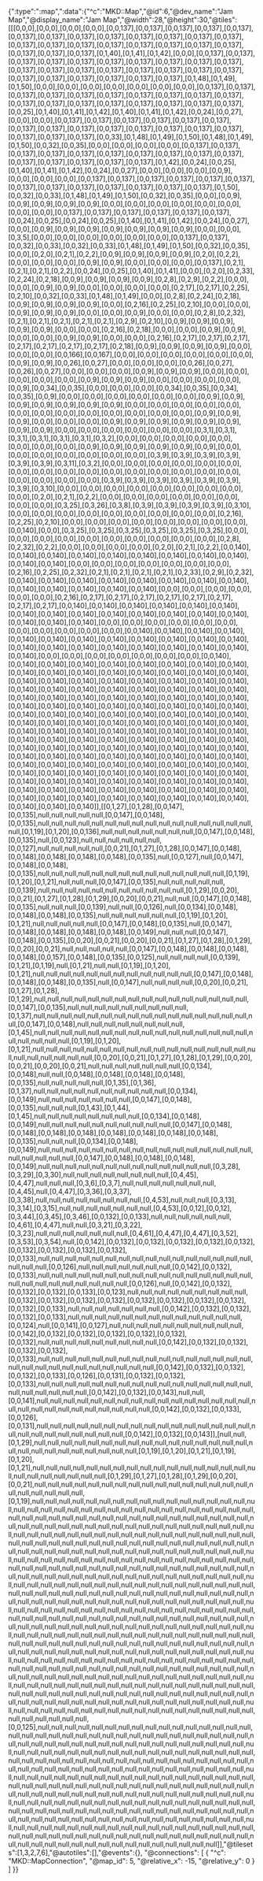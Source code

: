 {":type":":map",":data":{"^c":"MKD::Map","@id":6,"@dev_name":"Jam Map","@display_name":"Jam Map","@width":28,"@height":30,"@tiles":[[[0,0,0],[0,0,0],[0,0,0],[0,0,0],[0,0,137],[0,0,137],[0,0,137],[0,0,137],[0,0,137],[0,0,137],[0,0,137],[0,0,137],[0,0,137],[0,0,137],[0,0,137],[0,0,137],[0,0,137],[0,0,137],[0,0,137],[0,0,137],[0,0,137],[0,0,137],[0,0,137],[0,0,137],[0,0,137],[0,0,137],[0,0,137],[0,0,137],[0,1,40],[0,1,41],[0,1,42],[0,0,0],[0,0,137],[0,0,137],[0,0,137],[0,0,137],[0,0,137],[0,0,137],[0,0,137],[0,0,137],[0,0,137],[0,0,137],[0,0,137],[0,0,137],[0,0,137],[0,0,137],[0,0,137],[0,0,137],[0,0,137],[0,0,137],[0,0,137],[0,0,137],[0,0,137],[0,0,137],[0,0,137],[0,0,137],[0,1,48],[0,1,49],[0,1,50],[0,0,0],[0,0,0],[0,0,0],[0,0,0],[0,0,0],[0,0,0],[0,0,0],[0,0,137],[0,0,137],[0,0,137],[0,0,137],[0,0,137],[0,0,137],[0,0,137],[0,0,137],[0,0,137],[0,0,137],[0,0,137],[0,0,137],[0,0,137],[0,0,137],[0,0,137],[0,0,137],[0,0,137],[0,0,137],[0,0,25],[0,1,40],[0,1,41],[0,1,42],[0,1,40],[0,1,41],[0,1,42],[0,0,24],[0,0,27],[0,0,0],[0,0,0],[0,0,137],[0,0,137],[0,0,137],[0,0,137],[0,0,137],[0,0,137],[0,0,137],[0,0,137],[0,0,137],[0,0,137],[0,0,137],[0,0,137],[0,0,137],[0,0,137],[0,0,137],[0,0,137],[0,0,137],[0,0,33],[0,1,48],[0,1,49],[0,1,50],[0,1,48],[0,1,49],[0,1,50],[0,0,32],[0,0,35],[0,0,0],[0,0,0],[0,0,0],[0,0,0],[0,0,137],[0,0,137],[0,0,137],[0,0,137],[0,0,137],[0,0,137],[0,0,137],[0,0,137],[0,0,137],[0,0,137],[0,0,137],[0,0,137],[0,0,137],[0,0,137],[0,0,137],[0,1,42],[0,0,24],[0,0,25],[0,1,40],[0,1,41],[0,1,42],[0,0,24],[0,0,27],[0,0,0],[0,0,0],[0,0,0],[0,0,9],[0,0,0],[0,0,0],[0,0,0],[0,0,137],[0,0,137],[0,0,137],[0,0,137],[0,0,137],[0,0,137],[0,0,137],[0,0,137],[0,0,137],[0,0,137],[0,0,137],[0,0,137],[0,0,137],[0,1,50],[0,0,32],[0,0,33],[0,1,48],[0,1,49],[0,1,50],[0,0,32],[0,0,35],[0,0,0],[0,0,9],[0,0,9],[0,0,9],[0,0,9],[0,0,9],[0,0,0],[0,0,0],[0,0,0],[0,0,0],[0,0,0],[0,0,0],[0,0,0],[0,0,0],[0,0,137],[0,0,137],[0,0,137],[0,0,137],[0,0,137],[0,0,137],[0,0,24],[0,0,25],[0,0,24],[0,0,25],[0,1,40],[0,1,41],[0,1,42],[0,0,24],[0,0,27],[0,0,0],[0,0,9],[0,0,9],[0,0,9],[0,0,9],[0,0,9],[0,0,9],[0,0,9],[0,0,0],[0,0,0],[0,3,5],[0,0,0],[0,0,0],[0,0,0],[0,0,0],[0,0,0],[0,0,0],[0,0,137],[0,0,137],[0,0,32],[0,0,33],[0,0,32],[0,0,33],[0,1,48],[0,1,49],[0,1,50],[0,0,32],[0,0,35],[0,0,0],[0,2,0],[0,2,1],[0,2,2],[0,0,9],[0,0,9],[0,0,9],[0,0,9],[0,2,0],[0,2,2],[0,0,0],[0,0,0],[0,0,0],[0,0,9],[0,0,9],[0,0,0],[0,0,0],[0,0,0],[0,0,137],[0,2,1],[0,2,1],[0,2,1],[0,2,2],[0,0,24],[0,0,25],[0,1,40],[0,1,41],[0,0,0],[0,2,0],[0,2,33],[0,2,24],[0,2,18],[0,0,9],[0,0,9],[0,0,9],[0,0,9],[0,2,8],[0,2,9],[0,2,2],[0,0,0],[0,0,0],[0,0,9],[0,0,9],[0,0,0],[0,0,0],[0,0,0],[0,0,0],[0,2,17],[0,2,17],[0,2,25],[0,2,10],[0,0,32],[0,0,33],[0,1,48],[0,1,49],[0,0,0],[0,2,8],[0,2,24],[0,2,18],[0,0,9],[0,0,9],[0,0,9],[0,0,9],[0,0,0],[0,2,16],[0,2,25],[0,2,10],[0,0,0],[0,0,0],[0,0,9],[0,0,9],[0,0,9],[0,0,0],[0,0,0],[0,0,9],[0,0,0],[0,0,0],[0,2,8],[0,2,32],[0,2,1],[0,2,1],[0,2,1],[0,2,1],[0,2,1],[0,2,9],[0,2,10],[0,0,9],[0,0,9],[0,0,9],[0,0,9],[0,0,9],[0,0,0],[0,0,0],[0,2,16],[0,2,18],[0,0,0],[0,0,0],[0,0,9],[0,0,9],[0,0,0],[0,0,0],[0,0,9],[0,0,9],[0,0,0],[0,0,0],[0,2,16],[0,2,17],[0,2,17],[0,2,17],[0,2,17],[0,2,17],[0,2,17],[0,2,17],[0,2,18],[0,0,9],[0,0,9],[0,0,9],[0,0,9],[0,0,0],[0,0,0],[0,0,0],[0,0,166],[0,0,167],[0,0,0],[0,0,0],[0,0,0],[0,0,0],[0,0,0],[0,0,0],[0,0,9],[0,0,9],[0,0,26],[0,0,27],[0,0,0],[0,0,0],[0,0,0],[0,0,26],[0,0,27],[0,0,26],[0,0,27],[0,0,0],[0,0,0],[0,0,0],[0,0,9],[0,0,9],[0,0,9],[0,0,0],[0,0,0],[0,0,0],[0,0,0],[0,0,0],[0,0,9],[0,0,9],[0,0,9],[0,0,0],[0,0,0],[0,0,0],[0,0,0],[0,0,9],[0,0,34],[0,0,35],[0,0,0],[0,0,0],[0,0,0],[0,0,34],[0,0,35],[0,0,34],[0,0,35],[0,0,9],[0,0,0],[0,0,0],[0,0,0],[0,0,0],[0,0,0],[0,0,0],[0,0,9],[0,0,9],[0,0,9],[0,0,9],[0,0,9],[0,0,9],[0,0,9],[0,0,0],[0,0,0],[0,0,0],[0,0,0],[0,0,0],[0,0,0],[0,0,0],[0,0,0],[0,0,0],[0,0,0],[0,0,0],[0,0,0],[0,0,0],[0,0,9],[0,0,9],[0,0,9],[0,0,0],[0,0,0],[0,0,0],[0,0,9],[0,0,9],[0,0,9],[0,0,9],[0,0,9],[0,0,9],[0,0,9],[0,0,9],[0,0,0],[0,0,0],[0,0,0],[0,0,0],[0,0,0],[0,0,0],[0,3,1],[0,3,1],[0,3,1],[0,3,1],[0,3,1],[0,3,1],[0,3,2],[0,0,0],[0,0,0],[0,0,0],[0,0,0],[0,0,0],[0,0,0],[0,0,0],[0,0,0],[0,0,9],[0,0,9],[0,0,9],[0,0,9],[0,0,9],[0,0,9],[0,0,0],[0,0,0],[0,0,0],[0,0,0],[0,0,0],[0,0,0],[0,0,0],[0,3,9],[0,3,9],[0,3,9],[0,3,9],[0,3,9],[0,3,9],[0,3,11],[0,3,2],[0,0,0],[0,0,0],[0,0,0],[0,0,0],[0,0,0],[0,0,0],[0,0,0],[0,0,0],[0,0,0],[0,0,0],[0,0,0],[0,0,0],[0,0,0],[0,0,0],[0,0,0],[0,0,0],[0,0,0],[0,0,0],[0,0,0],[0,0,0],[0,3,9],[0,3,9],[0,3,9],[0,3,9],[0,3,9],[0,3,9],[0,3,9],[0,3,10],[0,0,0],[0,0,0],[0,0,0],[0,0,0],[0,0,0],[0,0,0],[0,0,0],[0,0,0],[0,0,0],[0,2,0],[0,2,1],[0,2,2],[0,0,0],[0,0,0],[0,0,0],[0,0,0],[0,0,0],[0,0,0],[0,0,0],[0,0,0],[0,3,25],[0,3,26],[0,3,8],[0,3,9],[0,3,9],[0,3,9],[0,3,9],[0,3,10],[0,0,0],[0,0,0],[0,0,0],[0,0,0],[0,0,0],[0,0,0],[0,0,0],[0,0,0],[0,0,0],[0,2,16],[0,2,25],[0,2,10],[0,0,0],[0,0,0],[0,0,0],[0,0,0],[0,0,0],[0,0,0],[0,0,0],[0,0,0],[0,0,140],[0,0,0],[0,3,25],[0,3,25],[0,3,25],[0,3,25],[0,3,25],[0,3,25],[0,0,0],[0,0,0],[0,0,0],[0,0,0],[0,0,0],[0,0,0],[0,0,0],[0,0,0],[0,0,0],[0,0,0],[0,2,8],[0,2,32],[0,2,2],[0,0,0],[0,0,0],[0,0,0],[0,0,0],[0,2,0],[0,2,1],[0,2,2],[0,0,140],[0,0,140],[0,0,140],[0,0,140],[0,0,140],[0,0,140],[0,0,140],[0,0,140],[0,0,140],[0,0,140],[0,0,140],[0,0,0],[0,0,0],[0,0,0],[0,0,0],[0,0,0],[0,0,0],[0,0,0],[0,2,16],[0,2,25],[0,2,32],[0,2,1],[0,2,1],[0,2,1],[0,2,1],[0,2,33],[0,2,9],[0,2,32],[0,0,140],[0,0,140],[0,0,140],[0,0,140],[0,0,140],[0,0,140],[0,0,140],[0,0,140],[0,0,140],[0,0,140],[0,0,140],[0,0,140],[0,0,140],[0,0,0],[0,0,0],[0,0,0],[0,0,0],[0,0,0],[0,0,0],[0,2,16],[0,2,17],[0,2,17],[0,2,17],[0,2,17],[0,2,17],[0,2,17],[0,2,17],[0,2,17],[0,0,140],[0,0,140],[0,0,140],[0,0,140],[0,0,140],[0,0,140],[0,0,140],[0,0,140],[0,0,140],[0,0,140],[0,0,140],[0,0,140],[0,0,140],[0,0,140],[0,0,140],[0,0,140],[0,0,140],[0,0,0],[0,0,0],[0,0,0],[0,0,0],[0,0,0],[0,0,0],[0,0,0],[0,0,0],[0,0,0],[0,0,0],[0,0,0],[0,0,140],[0,0,140],[0,0,140],[0,0,140],[0,0,140],[0,0,140],[0,0,140],[0,0,140],[0,0,140],[0,0,140],[0,0,140],[0,0,140],[0,0,140],[0,0,140],[0,0,140],[0,0,140],[0,0,140],[0,0,140],[0,0,140],[0,0,140],[0,0,140],[0,0,0],[0,0,0],[0,0,0],[0,0,0],[0,0,0],[0,0,0],[0,0,0],[0,0,140],[0,0,140],[0,0,140],[0,0,140],[0,0,140],[0,0,140],[0,0,140],[0,0,140],[0,0,140],[0,0,140],[0,0,140],[0,0,140],[0,0,140],[0,0,140],[0,0,140],[0,0,140],[0,0,140],[0,0,140],[0,0,140],[0,0,140],[0,0,140],[0,0,140],[0,0,140],[0,0,140],[0,0,140],[0,0,140],[0,0,140],[0,0,140],[0,0,140],[0,0,140],[0,0,140],[0,0,140],[0,0,140],[0,0,140],[0,0,140],[0,0,140],[0,0,140],[0,0,140],[0,0,140],[0,0,140],[0,0,140],[0,0,140],[0,0,140],[0,0,140],[0,0,140],[0,0,140],[0,0,140],[0,0,140],[0,0,140],[0,0,140],[0,0,140],[0,0,140],[0,0,140],[0,0,140],[0,0,140],[0,0,140],[0,0,140],[0,0,140],[0,0,140],[0,0,140],[0,0,140],[0,0,140],[0,0,140],[0,0,140],[0,0,140],[0,0,140],[0,0,140],[0,0,140],[0,0,140],[0,0,140],[0,0,140],[0,0,140],[0,0,140],[0,0,140],[0,0,140],[0,0,140],[0,0,140],[0,0,140],[0,0,140],[0,0,140],[0,0,140],[0,0,140],[0,0,140],[0,0,140],[0,0,140],[0,0,140],[0,0,140],[0,0,140],[0,0,140],[0,0,140],[0,0,140],[0,0,140],[0,0,140],[0,0,140],[0,0,140],[0,0,140],[0,0,140],[0,0,140],[0,0,140],[0,0,140],[0,0,140],[0,0,140],[0,0,140],[0,0,140],[0,0,140],[0,0,140],[0,0,140],[0,0,140],[0,0,140],[0,0,140],[0,0,140],[0,0,140],[0,0,140],[0,0,140],[0,0,140],[0,0,140],[0,0,140],[0,0,140],[0,0,140],[0,0,140],[0,0,140],[0,0,140],[0,0,140],[0,0,140],[0,0,140],[0,0,140],[0,0,140],[0,0,140],[0,0,140],[0,0,140],[0,0,140],[0,0,140],[0,0,140],[0,0,140],[0,0,140],[0,0,140],[0,0,140],[0,0,140],[0,0,140],[0,0,140]],[[0,1,27],[0,1,28],[0,0,147],[0,0,135],null,null,null,null,null,[0,0,147],[0,0,148],[0,0,135],null,null,null,null,null,null,null,null,null,null,null,null,null,null,null,null,null,[0,1,19],[0,1,20],[0,0,136],null,null,null,null,null,null,null,[0,0,147],[0,0,148],[0,0,135],null,[0,0,123],null,null,null,null,null,null,[0,0,127],null,null,null,null,null,[0,0,21],[0,1,27],[0,1,28],[0,0,147],[0,0,148],[0,0,148],[0,0,148],[0,0,148],[0,0,148],[0,0,135],null,[0,0,127],null,[0,0,147],[0,0,148],[0,0,148],[0,0,135],null,null,null,null,null,null,null,null,null,null,null,null,null,null,[0,1,19],[0,1,20],[0,1,21],null,null,null,[0,0,147],[0,0,135],null,null,null,null,null,[0,0,139],null,null,null,null,null,null,null,null,null,null,null,[0,1,29],[0,0,20],[0,0,21],[0,1,27],[0,1,28],[0,1,29],[0,0,20],[0,0,21],null,null,[0,0,147],[0,0,148],[0,0,135],null,null,null,[0,0,139],null,null,[0,0,126],null,[0,0,134],[0,0,148],[0,0,148],[0,0,148],[0,0,135],null,null,null,null,null,null,[0,1,19],[0,1,20],[0,1,21],null,null,null,null,null,[0,0,147],[0,0,148],[0,0,135],null,[0,0,147],[0,0,148],[0,0,148],[0,0,148],[0,0,148],[0,0,149],null,null,null,[0,0,147],[0,0,148],[0,0,135],[0,0,20],[0,0,21],[0,0,20],[0,0,21],[0,1,27],[0,1,28],[0,1,29],[0,0,20],[0,0,21],null,null,null,null,null,[0,0,147],[0,0,148],[0,0,148],[0,0,148],[0,0,148],[0,0,157],[0,0,148],[0,0,135],[0,0,125],null,null,null,null,[0,0,139],[0,1,21],[0,1,19],null,[0,1,21],null,null,[0,1,19],[0,1,20],[0,1,21],null,null,null,null,null,null,null,null,null,null,null,null,[0,0,147],[0,0,148],[0,0,148],[0,0,148],[0,0,135],null,[0,0,147],null,null,null,null,[0,0,20],[0,0,21],[0,1,27],[0,1,28],[0,1,29],null,null,null,null,null,null,null,null,null,null,null,null,null,null,null,null,[0,0,147],[0,0,135],null,null,null,null,null,null,null,null,null,[0,1,37],null,null,null,null,null,null,null,null,null,null,null,null,null,null,null,null,null,[0,0,147],[0,0,148],null,null,null,null,null,null,null,null,[0,1,45],null,null,null,null,null,null,null,null,null,null,null,null,null,null,null,null,null,null,null,null,null,[0,1,19],[0,1,20],[0,1,21],null,null,null,null,null,null,null,null,null,null,null,null,null,null,null,null,null,null,null,null,null,null,null,[0,0,20],[0,0,21],[0,1,27],[0,1,28],[0,1,29],[0,0,20],[0,0,21],[0,0,20],[0,0,21],null,null,null,null,null,null,null,[0,0,134],[0,0,148],null,null,[0,0,148],[0,0,148],[0,0,148],[0,0,148],[0,0,135],null,null,null,null,null,[0,1,35],[0,1,36],[0,1,37],null,null,null,null,null,null,null,null,null,null,[0,0,134],[0,0,149],null,null,null,null,null,null,null,[0,0,147],[0,0,148],[0,0,135],null,null,null,[0,1,43],[0,1,44],[0,1,45],null,null,null,null,null,null,null,null,[0,0,134],[0,0,148],[0,0,149],null,null,null,null,null,null,null,null,null,null,[0,0,147],[0,0,148],[0,0,148],[0,0,148],[0,0,148],[0,0,148],[0,0,148],[0,0,148],[0,0,148],[0,0,135],null,null,null,[0,0,134],[0,0,148],[0,0,149],null,null,null,null,null,null,null,null,null,null,null,null,null,null,null,null,null,null,null,null,null,[0,0,147],[0,0,148],[0,0,148],[0,0,148],[0,0,149],null,null,null,null,null,null,null,null,null,null,null,null,null,[0,3,28],[0,3,29],[0,3,30],null,null,null,null,null,null,null,null,[0,4,45],[0,4,47],null,null,null,[0,3,6],[0,3,7],null,null,null,null,null,null,null,[0,4,45],null,[0,4,47],[0,3,36],[0,3,37],[0,3,38],null,null,null,null,null,null,null,null,[0,4,53],null,null,null,[0,3,13],[0,3,14],[0,3,15],null,null,null,null,null,null,null,[0,4,53],[0,0,12],[0,0,12],[0,3,44],[0,3,45],[0,3,46],[0,0,132],[0,0,133],null,null,null,null,null,null,[0,4,61],[0,4,47],null,null,[0,3,21],[0,3,22],[0,3,23],null,null,null,null,null,null,null,[0,4,61],[0,4,47],[0,4,47],[0,3,52],[0,3,53],[0,3,54],null,[0,0,142],[0,0,132],[0,0,132],[0,0,132],[0,0,132],[0,0,132],[0,0,132],[0,0,132],[0,0,132],[0,0,132],[0,0,133],null,null,null,null,null,null,null,null,null,null,null,null,null,null,null,null,null,null,null,[0,0,126],null,null,null,null,null,null,null,[0,0,142],[0,0,132],[0,0,133],null,null,null,null,null,null,null,null,null,null,null,null,null,null,null,null,null,null,null,null,null,null,null,null,null,[0,0,126],null,[0,0,142],[0,0,132],[0,0,132],[0,0,132],[0,0,133],[0,0,123],null,null,null,null,null,null,null,null,null,[0,0,132],[0,0,132],[0,0,132],[0,0,132],[0,0,132],[0,0,132],[0,0,132],[0,0,132],[0,0,132],[0,0,133],null,null,null,null,null,null,null,[0,0,142],[0,0,132],[0,0,132],[0,0,132],[0,0,133],null,null,null,null,null,null,null,null,null,null,null,null,null,[0,0,124],null,[0,0,141],[0,0,127],null,null,null,null,null,null,null,null,null,null,[0,0,142],[0,0,132],[0,0,132],[0,0,132],[0,0,132],[0,0,132],[0,0,132],null,null,null,null,null,null,null,null,null,[0,0,142],[0,0,132],[0,0,132],[0,0,132],[0,0,132],[0,0,133],null,null,null,null,null,null,null,null,null,null,null,null,null,null,null,null,null,null,null,null,null,null,null,null,null,null,null,[0,0,142],[0,0,132],[0,0,132],[0,0,132],[0,0,133],[0,0,126],[0,0,131],[0,0,132],[0,0,132],[0,0,133],null,null,null,null,null,null,null,null,null,null,null,null,null,null,null,null,null,null,null,null,null,null,[0,0,142],[0,0,132],[0,0,143],null,null,[0,0,141],null,null,null,null,null,null,null,null,null,null,null,null,null,null,null,null,null,null,null,null,null,null,null,null,null,null,null,[0,0,142],[0,0,132],[0,0,133],[0,0,126],[0,0,131],null,null,null,null,null,null,null,null,null,null,null,null,null,null,null,null,null,null,null,null,null,null,null,null,null,[0,0,142],[0,0,132],[0,0,143]],[null,null,[0,1,29],null,null,null,null,null,null,null,null,null,null,null,null,null,null,null,null,null,null,null,null,null,null,null,null,null,null,[0,1,19],[0,1,20],[0,1,21],[0,1,19],[0,1,20],[0,1,21],null,null,null,null,null,null,null,null,null,null,null,null,null,null,null,null,null,null,null,null,null,null,null,null,[0,1,29],[0,1,27],[0,1,28],[0,1,29],[0,0,20],[0,0,21],null,null,null,null,null,null,null,null,null,null,null,null,null,null,null,null,null,null,null,null,null,null,[0,1,19],null,null,null,null,null,null,null,null,null,null,null,null,null,null,null,null,null,null,null,null,null,null,null,null,null,null,null,null,null,null,null,null,null,null,null,null,null,null,null,null,null,null,null,null,null,null,null,null,null,null,null,null,null,null,null,null,null,null,null,null,null,null,null,null,null,null,null,null,null,null,null,null,null,null,null,null,null,null,null,null,null,null,null,null,null,null,null,null,null,null,null,null,null,null,null,null,null,null,null,null,null,null,null,null,null,null,null,null,null,null,null,null,null,null,null,null,null,null,null,null,null,null,null,null,null,null,null,null,null,null,null,null,null,null,null,null,null,null,null,null,null,null,null,null,null,null,null,null,null,null,null,null,null,null,null,null,null,null,null,null,null,null,null,null,null,null,null,null,null,null,null,null,null,null,null,null,null,null,null,null,null,null,null,null,null,null,null,null,null,null,null,null,null,null,null,null,null,null,null,null,null,null,null,null,null,null,null,null,null,null,null,null,null,null,null,null,null,null,null,null,null,null,null,null,null,null,null,null,null,null,null,null,null,null,null,null,null,null,null,null,null,null,null,null,null,null,null,null,null,null,null,null,null,null,null,null,null,null,null,null,null,null,null,null,null,null,null,null,null,null,null,null,null,null,null,null,null,null,null,null,null,null,null,null,null,null,null,null,null,null,null,null,null,null,null,null,null,null,null,null,null,null,null,null,null,null,null,null,null,null,null,null,null,null,null,null,null,null,null,null,null,null,null,null,null,null,null,null,null,null,null,null,null,null,null,null,null,null,null,null,null,null,null,null,null,null,null,null,null,null,null,null,null,null,null,null,null,null,null,null,null,null,null,null,null,null,null,null,null,null,null,null,null,null,null,null,null,null,null,null,null,null,null,null,null,null,null,null,null,null,null,null,null,null,null,null,null,null,null,null,null,null,null,null,null,null,null,null,null,null,null,null,null,null,null,null,null,null,null,null,null,null,null,null,null,null,null,null,null,null,null,null,null,null,null,null,null,null,null,null,null,null,null,null,null,null,null,null,null,null,null,null,null,null,null,null,null,null,null,null,null,null,null,null,null,null,null,null,null,null,null,null,null,null,null,null,null,null,null,null,null,[0,0,125],null,null,null,null,null,null,null,null,null,null,null,null,null,null,null,null,null,null,null,null,null,null,null,null,null,null,null,null,null,null,null,null,null,null,null,null,null,null,null,null,null,null,null,null,null,null,null,null,null,null,null,null,null,null,null,null,null,null,null,null,null,null,null,null,null,null,null,null,null,null,null,null,null,null,null,null,null,null,null,null,null,null,null,null,null,null,null,null,null,null,null,null,null,null,null,null,null,null,null,null,null,null,null,null,null,null,null,null,null,null,null,null,null,null,null,null,null,null,null,null,null,null,null,null,null,null,null,null,null,null,null,null,null,null,null,null,null,null,null,null,null,null,null,null,null,null,null,null,null,null,null,null,null,null,null,null,null,null,null,null,null,null,null,null,null,null,null,null,null,null,null,null,null,null,null,null,null,null,null,null,null,null,null,null,null,null,null,null,null,null,null,null,null,null,null,null,null,null,null,null,null,null,null,null,null,null,null,null,null,null,null,null,null,null,null,null,null,null,null,null,null,null,null,null,null,null,null,null,null,null,null,null,null,null,null,null,null,null,null,null,null,null,null,null,null,null,null,null,null,null,null,null,null,null,null,null,null,null,null,null,null,null,null,null,null,null,null,null,null,null]],"@tilesets":[1,3,2,7,6],"@autotiles":[],"@events":{},
"@connections":
[
{
  "^c": "MKD::MapConnection",
  "@map_id": 5,
  "@relative_x": -15,
  "@relative_y": 0
}
]
}}

